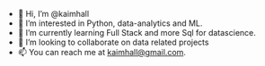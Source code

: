 - 👋 Hi, I’m @kaimhall
- 👀 I’m interested in Python, data-analytics and ML.
- 🌱 I’m currently learning Full Stack and more Sql for datascience.
- 💞️ I’m looking to collaborate on data related projects
- 📫 You can reach me at kaimhall@gmail.com.

<!---
kaimhall/kaimhall is a ✨ special ✨ repository because its `README.md` (this file) appears on your GitHub profile.
You can click the Preview link to take a look at your changes.
--->
